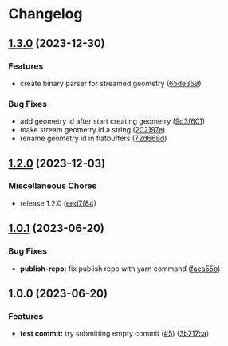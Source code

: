 # Changelog

## [1.3.0](https://github.com/ThatOpen/engine_fragment/compare/v1.2.0...v1.3.0) (2023-12-30)


### Features

* create binary parser for streamed geometry ([65de359](https://github.com/ThatOpen/engine_fragment/commit/65de3590e7992434de5a5725305b571c8e7b787c))


### Bug Fixes

* add geometry id after start creating geometry ([9d3f601](https://github.com/ThatOpen/engine_fragment/commit/9d3f6011150970f97559f2ba6925df31a1bb2973))
* make stream geometry id a string ([202197e](https://github.com/ThatOpen/engine_fragment/commit/202197e1328220020a18a7429295d9517eefd39f))
* rename geometry id in flatbuffers ([72d668d](https://github.com/ThatOpen/engine_fragment/commit/72d668d6cec02b4e9d9e860ad5af4266378e3172))

## [1.2.0](https://github.com/ThatOpen/engine_fragment/compare/v1.1.2...v1.2.0) (2023-12-03)


### Miscellaneous Chores

* release 1.2.0 ([eed7f84](https://github.com/ThatOpen/engine_fragment/commit/eed7f8466ddf641e13b20824e4af0bc3914c2193))

## [1.0.1](https://github.com/ThatOpen/engine_fragment/compare/v1.0.0...v1.0.1) (2023-06-20)


### Bug Fixes

* **publish-repo:** fix publish repo with yarn command ([faca55b](https://github.com/ThatOpen/engine_fragment/commit/faca55bcf7b0ae4da85664edcc8b681a1bd71f69))

## 1.0.0 (2023-06-20)


### Features

* **test commit:** try submitting empty commit ([#5](https://github.com/ThatOpen/engine_fragment/issues/5)) ([3b717ca](https://github.com/ThatOpen/engine_fragment/commit/3b717caa4bae77c39cef44a4ab4230ca819ffeeb))

